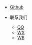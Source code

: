 <!-- _navbar.md -->

* [Github](https://github.com/Loafcraft/docs)

* 联系我们
    * [QQ](/QQ)
    * [WX](/WX)
    * [WB](/WB)